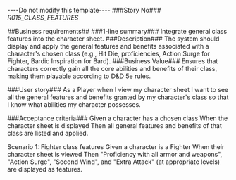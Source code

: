 ----Do not modify this template----
###Story No###
*R015_CLASS_FEATURES*

##Business requirements##
###1-line summary###
Integrate general class features into the character sheet.
###Description###
The system should display and apply the general features and benefits associated with a character's chosen class (e.g., Hit Die, proficiencies, Action Surge for Fighter, Bardic Inspiration for Bard).
###Business Value###
Ensures that characters correctly gain all the core abilities and benefits of their class, making them playable according to D&D 5e rules.

###User story###
As a Player
when I view my character sheet
I want to see all the general features and benefits granted by my character's class
so that I know what abilities my character possesses.

###Acceptance criteria###
Given a character has a chosen class
When the character sheet is displayed
Then all general features and benefits of that class are listed and applied.

Scenario 1: Fighter class features
Given a character is a Fighter
When their character sheet is viewed
Then "Proficiency with all armor and weapons", "Action Surge", "Second Wind", and "Extra Attack" (at appropriate levels) are displayed as features.